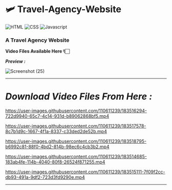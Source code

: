 # 🛩 Travel-Agency-Website

![HTML](https://img.shields.io/badge/HTML-red.svg) ![CSS](https://img.shields.io/badge/CSS-green.svg) ![Javascript](https://img.shields.io/badge/Javascript-blue.svg)
### A Travel Agency Website

<b>Video Files Available Here 👇🏻</b>

<b><i>Preview :</i></b>

![Screenshot (25)](https://user-images.githubusercontent.com/110611239/183511905-e3de536d-de14-4dc6-a480-4885c972ccaa.png)


-------------------------------------------------------------------------------------------------------------------------------------------------------------------



# <b><i>Download Video Files From Here :</i></b>









https://user-images.githubusercontent.com/110611239/183516294-722d9940-65c7-4c14-931d-b89062868bf5.mp4


https://user-images.githubusercontent.com/110611239/183517578-8c7b1d9c-1667-4f1a-8337-c33ded2de52b.mp4



https://user-images.githubusercontent.com/110611239/183518795-b6992c81-88f0-4bd2-814b-98ec6c4cb3b2.mp4

https://user-images.githubusercontent.com/110611239/183514685-183ab4fe-114b-4040-80f8-26524f871255.mp4

https://user-images.githubusercontent.com/110611239/183515111-7f09f2cc-db93-491a-9df2-723d3fd9290e.mp4

-------------------------------------------------------------------------------------------------------------------------------------------------------------------



